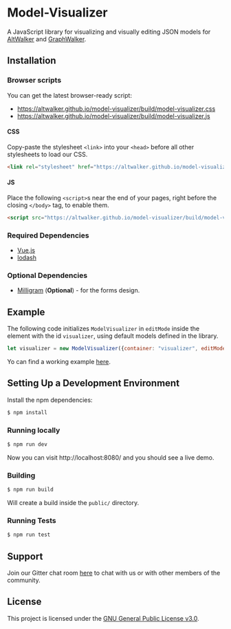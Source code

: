 # Model-Visualizer

A JavaScript library for visualizing and visually editing JSON models for [AltWalker](https://altwalker.github.io/altwalker/) and [GraphWalker](http://graphwalker.github.io/).

## Installation

### Browser scripts

You can get the latest browser-ready script:

* https://altwalker.github.io/model-visualizer/build/model-visualizer.css
* https://altwalker.github.io/model-visualizer/build/model-visualizer.js

#### CSS

Copy-paste the stylesheet `<link>` into your `<head>` before all other stylesheets to load our CSS.

```html
<link rel="stylesheet" href="https://altwalker.github.io/model-visualizer/build/model-visualizer.css">
```

#### JS

Place the following `<script>`s near the end of your pages, right before the closing `</body>` tag, to enable them.

```html
<script src="https://altwalker.github.io/model-visualizer/build/model-visualizer.js"></script>
```

### Required Dependencies

* [Vue.js](https://vuejs.org/)
* [lodash](https://lodash.com/)

### Optional Dependencies

* [Milligram](https://milligram.io/) (__Optional__) - for the forms design.

## Example

The following code initializes `ModelVisualizer` in `editMode` inside the element with the id `visualizer`, using default models defined in the library.

```js
let visualizer = new ModelVisualizer({container: "visualizer", editMode: false});
```

Yo can find a working example [here](https://altwalker.github.io/model-visualizer/_static/examples/edit-mode.html).

## Setting Up a Development Environment

Install the npm dependencies:

```bash
$ npm install
```

### Running locally

```bash
$ npm run dev
```

Now you can visit http://localhost:8080/ and you should see a live demo.

### Building

```bash
$ npm run build
```

Will create a build inside the `public/` directory.

### Running Tests

```bash
$ npm run test
```

## Support

Join our Gitter chat room [here](https://gitter.im/altwalker/community) to chat with us or with other members of the community.

## License

This project is licensed under the [GNU General Public License v3.0](LICENSE).
